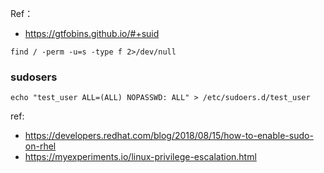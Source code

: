 Ref：
- https://gtfobins.github.io/#+suid

```
find / -perm -u=s -type f 2>/dev/null
```



### sudosers
```
echo "test_user ALL=(ALL) NOPASSWD: ALL" > /etc/sudoers.d/test_user
```
ref:
- https://developers.redhat.com/blog/2018/08/15/how-to-enable-sudo-on-rhel
- https://myexperiments.io/linux-privilege-escalation.html
